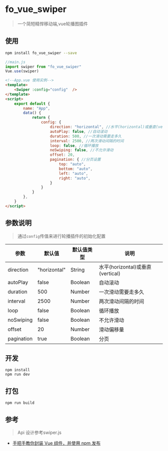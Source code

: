 # fo_vue_swiper
> 一个简短精悍移动端,vue轮播图插件  

## 使用
```bash
npm install fo_vue_swiper --save
```
```js
//main.js
import swiper from "fo_vue_swiper"
Vue.use(swiper)
```
```html
<!--App.vue 使用实例-->
<template>
    <Swiper :config="config"  />
</template>
<script>
    export default {
        name: "App",
        data() {
            return {
                config: {
                    direction: "horizontal", //水平(horizontal)或垂直(vertical)。
                    autoPlay: false, //自动滚动
                    duration: 500, //一次滑动需要走多久
                    interval: 2500, //两次滑动间隔的时间
                    loop: false, //循环播放
                    noSwiping: false, //不允许滑动
                    offset: 20,
                    pagination: { //分页设置
                        top: "auto",
                        bottom: "auto",
                        left: "auto",
                        right: "auto",
                    }
                }
            }
        },
    }
</script>
```
## 参数说明
> 通过`config`传值来进行轮播插件的初始化配置

|参数|默认值|默认值类型|说明|
|---|---|---|---|
|direction| "horizontal"|String|水平(horizontal)或垂直(vertical)|
|autoPlay| false|Boolean|自动滚动|
|duration| 500|Number|一次滑动需要走多久|
|interval| 2500|Number|两次滑动间隔的时间|
|loop| false|Boolean|循环播放|
|noSwiping| false|Boolean|不允许滑动|
|offset| 20|Number|滑动偏移量|
|pagination|true|Boolean| 分页|
## 开发
```
npm install
npm run dev
```
## 打包
```
npm run build
```

## 参考
> Api 设计参考swiper.js
- [手把手教你封装 Vue 组件，并使用 npm 发布](https://juejin.im/post/5b45df255188251b1d474860)